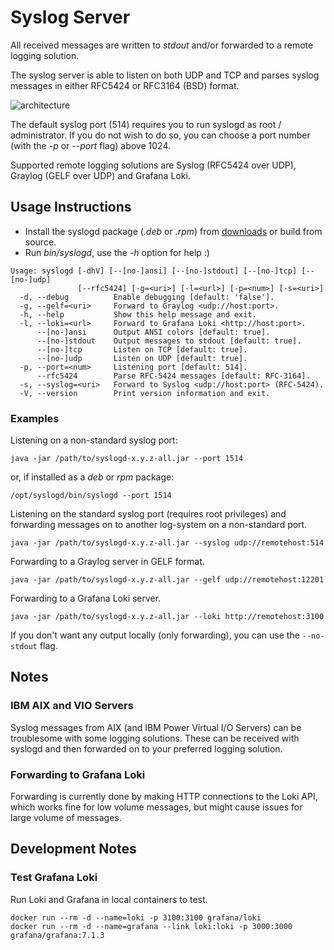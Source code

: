 # Syslog Server

All received messages are written to *stdout* and/or forwarded to a remote logging solution.

The syslog server is able to listen on both UDP and TCP and parses syslog messages in either RFC5424 or RFC3164 (BSD) format.

![architecture](https://bitbucket.org/mnellemann/syslogd/downloads/syslogd.svg)

The default syslog port (514) requires you to run syslogd as root / administrator.
If you do not wish to do so, you can choose a port number (with the *-p* or *--port* flag) above 1024.

Supported remote logging solutions are Syslog (RFC5424 over UDP), Graylog (GELF over UDP) and Grafana Loki.

## Usage Instructions

- Install the syslogd package (*.deb* or *.rpm*) from [downloads](https://bitbucket.org/mnellemann/syslogd/downloads/) or build from source.
- Run *bin/syslogd*, use the *-h* option for help :)

```text
Usage: syslogd [-dhV] [--[no-]ansi] [--[no-]stdout] [--[no-]tcp] [--[no-]udp]
               [--rfc5424] [-g=<uri>] [-l=<url>] [-p=<num>] [-s=<uri>]
  -d, --debug          Enable debugging [default: 'false'].
  -g, --gelf=<uri>     Forward to Graylog <udp://host:port>.
  -h, --help           Show this help message and exit.
  -l, --loki=<url>     Forward to Grafana Loki <http://host:port>.
      --[no-]ansi      Output ANSI colors [default: true].
      --[no-]stdout    Output messages to stdout [default: true].
      --[no-]tcp       Listen on TCP [default: true].
      --[no-]udp       Listen on UDP [default: true].
  -p, --port=<num>     Listening port [default: 514].
      --rfc5424        Parse RFC-5424 messages [default: RFC-3164].
  -s, --syslog=<uri>   Forward to Syslog <udp://host:port> (RFC-5424).
  -V, --version        Print version information and exit.
```

### Examples

Listening on a non-standard syslog port:

```
java -jar /path/to/syslogd-x.y.z-all.jar --port 1514
```

or, if installed as a *deb* or *rpm* package:

```
/opt/syslogd/bin/syslogd --port 1514
```

Listening on the standard syslog port (requires root privileges) and forwarding messages on to another log-system on a non-standard port.

```
java -jar /path/to/syslogd-x.y.z-all.jar --syslog udp://remotehost:514
```

Forwarding to a Graylog server in GELF format.

```
java -jar /path/to/syslogd-x.y.z-all.jar --gelf udp://remotehost:12201
```

Forwarding to a Grafana Loki server.

```
java -jar /path/to/syslogd-x.y.z-all.jar --loki http://remotehost:3100
```

If you don't want any output locally (only forwarding), you can use the ```--no-stdout``` flag.


## Notes

### IBM AIX and VIO Servers

Syslog messages from AIX (and IBM Power Virtual I/O Servers) can be troublesome with some logging solutions. These can be received with
syslogd and then forwarded on to your preferred logging solution.

### Forwarding to Grafana Loki

Forwarding is currently done by making HTTP connections to the Loki API, which works fine for low volume messages, but might cause issues for large volume of messages.

## Development Notes

### Test Grafana Loki

Run Loki and Grafana in local containers to test.

```shell
docker run --rm -d --name=loki -p 3100:3100 grafana/loki
docker run --rm -d --name=grafana --link loki:loki -p 3000:3000 grafana/grafana:7.1.3
```

